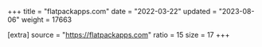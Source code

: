 +++
title = "flatpackapps.com"
date = "2022-03-22"
updated = "2023-08-06"
weight = 17663

[extra]
source = "https://flatpackapps.com"
ratio = 15
size = 17
+++
